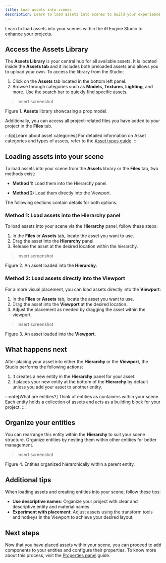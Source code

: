 ```yaml
---
title: Load assets into scenes
description: Learn to load assets into scenes to build your experience.
---
```


Learn to load assets into your scenes within the iR Engine Studio to enhance your projects.

## Access the Assets Library

The **Assets Library** is your central hub for all available assets. It is located inside the **Assets tab** and it includes both preloaded assets and allows you to upload your own. To access the library from the Studio:

1. Click on the **Assets** tab located in the bottom left panel.
2. Browse through categories such as **Models**, **Textures**, **Lighting**, and more. Use the search bar to quickly find specific assets.

> Insert screenshot
> 

Figure 1. **Assets** library showcasing a prop model.

Additionally, you can access all project-related files you have added to your project in the **Files** tab.

:::tip[Learn about asset categories]
For detailed information on Asset categories and types of assets, refer to the [Asset types guide](link).
:::

## Loading assets into your scene

To load assets into your scene from the **Assets** library or the **Files** tab, two methods exist:

- **Method 1:** Load them into the Hierarchy panel.

- **Method 2:** Load them directly into the Viewport.

The following sections contain details for both options.

### Method 1: Load assets into the Hierarchy panel

To load assets into your scene via the **Hierarchy** panel, follow these steps:

1. In the **Files** or **Assets** tab, locate the asset you want to use.
2. Drag the asset into the **Hierarchy** panel.
3. Release the asset at the desired location within the hierarchy.

> Insert screenshot
> 

Figure 2. An asset loaded into the **Hierarchy**.

### Method 2: Load assets directly into the Viewport

For a more visual placement, you can load assets directly into the **Viewport**:

1. In the **Files** or **Assets** tab, locate the asset you want to use.
2. Drag the asset into the **Viewport** at the desired location.
3. Adjust the placement as needed by dragging the asset within the viewport.

> Insert screenshot
> 

Figure 3. An asset loaded into the **Viewport**.

## What happens next

After placing your asset into either the **Hierarchy** or the **Viewport**, the Studio performs the following actions:

1. It creates a new entity in the **Hierarchy** panel for your asset.
2. It places your new entity at the bottom of the **Hierarchy** by default unless you add your asset to another entity.

:::note[What are entities?]
Think of entities as containers within your scene. Each entity holds a collection of assets and acts as a building block for your project.
:::

## Organize your entities

You can rearrange this entity within the **Hierarchy** to suit your scene structure. Organize entities by nesting them within other entities for better management.

> Insert screenshot
> 

Figure 4. Entities organized hierarchically within a parent entity.

## Additional tips

When loading assets and creating entities into your scene, follow these tips:

- **Use descriptive names**: Organize your project with clear and descriptive entity and material names.
- **Experiment with placement**: Adjust assets using the transform tools and hotkeys in the Viewport to achieve your desired layout.

## Next steps

Now that you have placed assets within your scene, you can proceed to add components to your entities and configure their properties. To know more about this process, visit the [Properties panel](link) guide.
